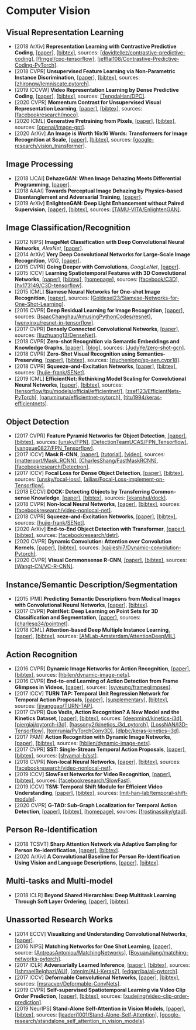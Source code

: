 # Computer Vision


## Visual Representation Learning
- [2018 ArXiv] **Representation Learning with Contrastive Predictive Coding**, [[paper]](https://arxiv.org/pdf/1807.03748.pdf), [[bibtex]](https://scholar.googleusercontent.com/scholar.bib?q=info:nXIm5kRJCzIJ:scholar.google.com/&output=citation&scisdr=CgWaFqqJELnwmeJ-gKc:AAGBfm0AAAAAXxp7mKcOgUwSpXUG81jJE1eaqKav6z-m&scisig=AAGBfm0AAAAAXxp7mMs0nNBeQVemQAoEzUdMqPZNt3Q1&scisf=4&ct=citation&cd=-1&hl=en), sources: [[davidtellez/contrastive-predictive-coding]](https://github.com/davidtellez/contrastive-predictive-coding), [[flrngel/cpc-tensorflow]](https://github.com/flrngel/cpc-tensorflow), [[jefflai108/Contrastive-Predictive-Coding-PyTorch]](https://github.com/jefflai108/Contrastive-Predictive-Coding-PyTorch).
- [2018 CVPR] **Unsupervised Feature Learning via Non-Parametric Instance Discrimination**, [[paper]](https://openaccess.thecvf.com/content_cvpr_2018/CameraReady/0801.pdf), [[bibtex]](https://scholar.googleusercontent.com/scholar.bib?q=info:1E2PYnhskvwJ:scholar.google.com/&output=citation&scisdr=CgWaFqqJELnwmeJ8lGQ:AAGBfm0AAAAAXxp5jGT6LWpOHaTTgTNEiOrxULj7_uK0&scisig=AAGBfm0AAAAAXxp5jE0OPHNKASrpl8pJjTWnmHz3gYBI&scisf=4&ct=citation&cd=-1&hl=en), sources: [[zhirongw/lemniscate.pytorch]](https://github.com/zhirongw/lemniscate.pytorch).
- [2019 ICCVW] **Video Representation Learning by Dense Predictive Coding**, [[paper]](https://arxiv.org/pdf/1909.04656.pdf), [[bibtex]](/Bibtex/Video%20Representation%20Learning%20by%20Dense%20Predictive%20Coding.bib), sources: [[TengdaHan/DPC]](https://github.com/TengdaHan/DPC).
- [2020 CVPR] **Momentum Contrast for Unsupervised Visual Representation Learning**, [[paper]](https://openaccess.thecvf.com/content_CVPR_2020/papers/He_Momentum_Contrast_for_Unsupervised_Visual_Representation_Learning_CVPR_2020_paper.pdf), [[bibtex]](https://scholar.googleusercontent.com/scholar.bib?q=info:Pzls_a0Opc0J:scholar.google.com/&output=citation&scisdr=CgWaFqqJELnwmeJzsCM:AAGBfm0AAAAAXxp2qCNdUC7_mki_5H5SO8mZfnR5Ljhg&scisig=AAGBfm0AAAAAXxp2qIMl3sJ5J7ShkNpzHzozN2ZjuC74&scisf=4&ct=citation&cd=-1&hl=en), sources: [[facebookresearch/moco]](https://github.com/facebookresearch/moco).
- [2020 ICML] **Generative Pretraining from Pixels**, [[paper]](https://proceedings.icml.cc/static/paper_files/icml/2020/6022-Paper.pdf), [[bibtex]](https://scholar.googleusercontent.com/scholar.bib?q=info:UYFjlz3yvssJ:scholar.google.com/&output=citation&scisdr=CgWaFqqJELnwmeJydH4:AAGBfm0AAAAAXxp3bH5dj8dn3OSSI2ITnN54YLB5mdGX&scisig=AAGBfm0AAAAAXxp3bEYrKNNlg9QH8F4nyOBTTb2EErql&scisf=4&ct=citation&cd=-1&hl=en), sources: [[openai/image-gpt]](https://github.com/openai/image-gpt).
- [2020 ArXiv] **An Image is Worth 16x16 Words: Transformers for Image Recognition at Scale**, [[paper]](https://arxiv.org/pdf/2010.11929.pdf), [[bibtex]](/Bibtex/An%20Image%20is%20Worth%2016x16%20Words%20-%20Transformers%20for%20Image%20Recognition%20at%20Scale.bib), sources: [[google-research/vision_transformer]](https://github.com/google-research/vision_transformer).

## Image Processing
- [2018 IJCAI] **DehazeGAN: When Image Dehazing Meets Differential Programming**, [[paper]](http://www.ijcai.org/proceedings/2018/0172.pdf).
- [2018 AAAI] **Towards Perceptual Image Dehazing by Physics-based Disentanglement and Adversarial Training**, [[paper]](https://pdfs.semanticscholar.org/7a73/6b46b37a67a440a29593e261f7c0b63f0ad5.pdf).
- [2019 ArXiv] **EnlightenGAN: Deep Light Enhancement without Paired Supervision**, [[paper]](https://arxiv.org/pdf/1906.06972.pdf), [[bibtex]](/Bibtex/EnlightenGAN%20-%20Deep%20Light%20Enhancement%20without%20Paired%20Supervision.bib), sources: [[TAMU-VITA/EnlightenGAN]](https://github.com/TAMU-VITA/EnlightenGAN).

## Image Classification/Recognition
- [2012 NIPS] **ImageNet Classification with Deep Convolutional Neural Networks**, _AlexNet_, [[paper]](https://papers.nips.cc/paper/4824-imagenet-classification-with-deep-convolutional-neural-networks.pdf).
- [2014 ArXiv] **Very Deep Convolutional Networks for Large-Scale Image Recognition**, _VGG_, [[paper]](https://arxiv.org/abs/1409.1556.pdf).
- [2015 CVPR] **Going Deeper with Convolutions**, _GoogLeNet_, [[paper]](https://arxiv.org/abs/1409.4842.pdf).
- [2015 ICCV] **Learning Spatiotemporal Features with 3D Convolutional Networks**, [[paper]](https://www.cv-foundation.org/openaccess/content_iccv_2015/papers/Tran_Learning_Spatiotemporal_Features_ICCV_2015_paper.pdf), [[bibtex]](/Bibtex/Learning%20Spatiotemporal%20Features%20with%203D%20Convolutional%20Networks.bib), [[homepage]](http://vlg.cs.dartmouth.edu/c3d/), sources: [[facebook/C3D]](https://github.com/facebook/C3D), [[hx173149/C3D-tensorflow]](https://github.com/hx173149/C3D-tensorflow).
- [2015 ICML] **Siamese Neural Networks for One-shot Image Recognition**, [[paper]](https://www.cs.cmu.edu/~rsalakhu/papers/oneshot1.pdf), sources: [[Goldesel23/Siamese-Networks-for-One-Shot-Learning]](https://github.com/Goldesel23/Siamese-Networks-for-One-Shot-Learning).
- [2016 CVPR] **Deep Residual Learning for Image Recognition**, [[paper]](https://arxiv.org/abs/1512.03385), sources: [[IsaacChanghau/AmusingPythonCodes/resnet]](https://github.com/IsaacChanghau/AmusingPythonCodes/tree/master/resnet), [[wenxinxu/resnet-in-tensorflow]](https://github.com/wenxinxu/resnet-in-tensorflow).
- [2017 CVPR] **Densely Connected Convolutional Networks**, [[paper]](https://arxiv.org/abs/1608.06993.pdf), sources: [[liuzhuang13/DenseNet]](https://github.com/liuzhuang13/DenseNet).
- [2018 CVPR] **Zero-shot Recognition via Semantic Embeddings and Knowledge Graphs**, [[paper]](https://arxiv.org/pdf/1803.08035.pdf), [[blog]](https://www.cnblogs.com/wangxiaocvpr/p/8682608.html), sources: [[JudyYe/zero-shot-gcn]](https://github.com/JudyYe/zero-shot-gcn).
- [2018 CVPR] **Zero-Shot Visual Recognition using Semantics-Preserving**, [[paper]](http://openaccess.thecvf.com/content_cvpr_2018/papers/Chen_Zero-Shot_Visual_Recognition_CVPR_2018_paper.pdf), [[bibtex]](/Bibtex/Zero-Shot%20Visual%20Recognition%20using%20Semantics-Preserving.bib), sources: [[zjuchenlong/sp-aen.cvpr18]](https://github.com/zjuchenlong/sp-aen.cvpr18).
- [2018 CVPR] **Squeeze-and-Excitation Networks**, [[paper]](https://zpascal.net/cvpr2018/Hu_Squeeze-and-Excitation_Networks_CVPR_2018_paper.pdf), [[bibtex]](/Bibtex/Squeeze-and-Excitation%20Networks.bib), sources: [[hujie-frank/SENet]](https://github.com/hujie-frank/SENet).
- [2019 ICML] **EfficientNet: Rethinking Model Scaling for Convolutional Neural Networks**, [[paper]](http://proceedings.mlr.press/v97/tan19a/tan19a.pdf), [[bibtex]](/Bibtex/EfficientNet%20-%20Rethinking%20Model%20Scaling%20for%20Convolutional%20Neural%20Networks.bib), sources: [[tensorflow/tpu/models/official/efficientnet/]](https://github.com/tensorflow/tpu/tree/master/models/official/efficientnet), [[zsef123/EfficientNets-PyTorch]](https://github.com/zsef123/EfficientNets-PyTorch), [[narumiruna/efficientnet-pytorch]](https://github.com/narumiruna/efficientnet-pytorch), [[titu1994/keras-efficientnets]](https://github.com/titu1994/keras-efficientnets).

## Object Detection
- [2017 CVPR] **Feature Pyramid Networks for Object Detection**, [[paper]](http://openaccess.thecvf.com/content_cvpr_2017/papers/Lin_Feature_Pyramid_Networks_CVPR_2017_paper.pdf), [[bibtex]](/Bibtex/Feature%20Pyramid%20Networks%20for%20Object%20Detection.bib), sources: [[unsky/FPN]](https://github.com/unsky/FPN), [[DetectionTeamUCAS/FPN_Tensorflow]](https://github.com/DetectionTeamUCAS/FPN_Tensorflow), [[yangxue0827/FPN_Tensorflow]](https://github.com/yangxue0827/FPN_Tensorflow).
- [2017 ICCV] **Mask R-CNN**, [[paper]](https://arxiv.org/pdf/1703.06870.pdf), [[tutorial]](http://kaiminghe.com/iccv17tutorial/maskrcnn_iccv2017_tutorial_kaiminghe.pdf), [[video]](https://www.youtube.com/watch?v=2TikTv6PWDw), sources: [[matterport/Mask_RCNN]](https://github.com/matterport/Mask_RCNN), [[CharlesShang/FastMaskRCNN]](https://github.com/CharlesShang/FastMaskRCNN), [[facebookresearch/Detectron]](https://github.com/facebookresearch/Detectron).
- [2017 ICCV] **Focal Loss for Dense Object Detection**, [[paper]](http://openaccess.thecvf.com/content_ICCV_2017/papers/Lin_Focal_Loss_for_ICCV_2017_paper.pdf), [[bibtex]](/Bibtex/Focal%20Loss%20for%20Dense%20Object%20Detection.bib), sources: [[unsky/focal-loss]](https://github.com/unsky/focal-loss), [[ailias/Focal-Loss-implement-on-Tensorflow]](https://github.com/ailias/Focal-Loss-implement-on-Tensorflow).
- [2018 ECCV] **DOCK: Detecting Objects by Transferring Common-sense Knowledge**, [[paper]](http://openaccess.thecvf.com/content_ECCV_2018/papers/Krishna_Kumar_Singh_Transferring_Common-Sense_Knowledge_ECCV_2018_paper.pdf), [[bibtex]](/Bibtex/DOCK%20-%20Detecting%20Objects%20by%20transferring%20Common-sense%20Knowledge.bib), sources: [[kkanshul/dock]](https://github.com/kkanshul/dock).
- [2018 CVPR] **Non-local Neural Networks**, [[paper]](https://openaccess.thecvf.com/content_cvpr_2018/papers/Wang_Non-Local_Neural_Networks_CVPR_2018_paper.pdf), [[bibtex]](https://scholar.googleusercontent.com/scholar.bib?q=info:dtsk2oFHcYsJ:scholar.google.com/&output=citation&scisdr=CgWaFqqJELnwmeJ9qJw:AAGBfm0AAAAAXxp4sJxt-7do4aqsn1XgOOruNZrIHc-4&scisig=AAGBfm0AAAAAXxp4sB8sPviLkFE74qS4PXW9JOabaSdB&scisf=4&ct=citation&cd=-1&hl=en), sources: [[facebookresearch/video-nonlocal-net]](https://github.com/facebookresearch/video-nonlocal-net).
- [2018 CVPR] **Squeeze-and-Excitation Networks**, [[paper]](https://zpascal.net/cvpr2018/Hu_Squeeze-and-Excitation_Networks_CVPR_2018_paper.pdf), [[bibtex]](/Bibtex/Squeeze-and-Excitation%20Networks.bib), sources: [[hujie-frank/SENet]](https://github.com/hujie-frank/SENet).
- [2020 ArXiv] **End-to-End Object Detection with Transformer**, [[paper]](https://arxiv.org/pdf/2005.12872.pdf), [[bibtex]](https://scholar.googleusercontent.com/scholar.bib?q=info:RrRUgHWANhcJ:scholar.google.com/&output=citation&scisdr=CgWaFqqJENWowxBdd8Q:AAGBfm0AAAAAXudYb8T9JCo4sAVRR3J62baW44Xip6jl&scisig=AAGBfm0AAAAAXudYb2JOQFDI6kjlMMC0R8y396axgaBW&scisf=4&ct=citation&cd=-1&hl=en), sources: [[facebookresearch/detr]](https://github.com/facebookresearch/detr).
- [2020 CVPR] **Dynamic Convolution: Attention over Convolution Kernels**, [[paper]](https://openaccess.thecvf.com/content_CVPR_2020/papers/Chen_Dynamic_Convolution_Attention_Over_Convolution_Kernels_CVPR_2020_paper.pdf), [[bibtex]](/Bibtex/Dynamic%20Convolution%20-%20Attention%20over%20Convolution%20Kernels.bib), sources: [[kaijieshi7/Dynamic-convolution-Pytorch]](https://github.com/kaijieshi7/Dynamic-convolution-Pytorch).
- [2020 CVPR] **Visual Commonsense R-CNN**, [[paper]](https://openaccess.thecvf.com/content_CVPR_2020/papers/Wang_Visual_Commonsense_R-CNN_CVPR_2020_paper.pdf), [[bibtex]](/Bibtex/Visual%20Commonsense%20R-CNN.bib), sources: [[Wangt-CN/VC-R-CNN]](https://github.com/Wangt-CN/VC-R-CNN).

## Instance/Semantic Description/Segmentation
- [2015 IPMI] **Predicting Semantic Descriptions from Medical Images with Convolutional Neural Networks**, [[paper]](/Documents/Papers/Predicting%20Semantic%20Descriptions%20from%20Medical%20Images%20with%20Convolutional%20Neural%20Networks.pdf), [[bibtex]](/Bibtex/Predicting%20Semantic%20Descriptions%20from%20Medical%20Images%20with%20Convolutional%20Neural%20Networks.bib).
- [2017 CVPR] **PointNet: Deep Learning on Point Sets for 3D Classification and Segmentation**, [[paper]](https://arxiv.org/pdf/1612.00593.pdf), sources: [[charlesq34/pointnet]](https://github.com/charlesq34/pointnet).
- [2018 ICML] **Attention-based Deep Multiple Instance Learning**, [[paper]](https://arxiv.org/pdf/1802.04712.pdf), [[bibtex]](/Bibtex/Attention-based%20Deep%20Multiple%20Instance%20Learning.bib), sources: [[AMLab-Amsterdam/AttentionDeepMIL]](https://github.com/AMLab-Amsterdam/AttentionDeepMIL).

## Action Recognition
- [2016 CVPR] **Dynamic Image Networks for Action Recognition**, [[paper]](https://www.egavves.com/data/cvpr2016bilen.pdf), [[bibtex]](/Bibtex/Dynamic%20Image%20Networks%20for%20Action%20Recognition.bib), sources: [[hbilen/dynamic-image-nets]](https://github.com/hbilen/dynamic-image-nets).
- [2016 CVPR] **End-to-end Learning of Action Detection from Frame Glimpses in Videos**, [[paper]](http://openaccess.thecvf.com/content_cvpr_2016/papers/Yeung_End-To-End_Learning_of_CVPR_2016_paper.pdf), sources: [[syyeung/frameglimpses]](https://github.com/syyeung/frameglimpses).
- [2017 ICCV] **TURN TAP: Temporal Unit Regression Network for Temporal Action Proposals**, [[paper]](https://arxiv.org/pdf/1703.06189.pdf), [[supplementary]](http://openaccess.thecvf.com/content_ICCV_2017/supplemental/Gao_TURN_TAP_Temporal_ICCV_2017_supplemental.pdf), [[bibtex]](/Bibtex/TURN%20TAP%20-%20Temporal%20Unit%20Regression%20Network%20for%20Temporal%20Action%20Proposals.bib), sources: [[jiyanggao/TURN-TAP]](https://github.com/jiyanggao/TURN-TAP).
- [2017 CVPR] **Quo Vadis, Action Recognition? A New Model and the Kinetics Dataset**, [[paper]](https://arxiv.org/pdf/1705.07750.pdf), [[bibtex]](/Bibtex/Quo%20Vadis%20Action%20Recognition%20A%20New%20Model%20and%20the%20Kinetics%20Dataset.bib), sources: [[deepmind/kinetics-i3d]](https://github.com/deepmind/kinetics-i3d), [[piergiaj/pytorch-i3d]](https://github.com/piergiaj/pytorch-i3d), [[hassony2/kinetics_i3d_pytorch]](https://github.com/hassony2/kinetics_i3d_pytorch), [[LossNAN/I3D-Tensorflow]](https://github.com/LossNAN/I3D-Tensorflow), [[tomrunia/PyTorchConv3D]](https://github.com/tomrunia/PyTorchConv3D), [[dlpbc/keras-kinetics-i3d]](https://github.com/dlpbc/keras-kinetics-i3d).
- [2017 PAMI] **Action Recognition with Dynamic Image Networks**, [[paper]](http://homepages.inf.ed.ac.uk/hbilen/assets/pdf/Bilen17a.pdf), [[bibtex]](/Bibtex/Action%20Recognition%20with%20Dynamic%20Image%20Networks.bib), sources: [[hbilen/dynamic-image-nets]](https://github.com/hbilen/dynamic-image-nets).
- [2017 CVPR] **SST: Single-Stream Temporal Action Proposals**, [[paper]](http://vision.stanford.edu/pdf/buch2017cvpr.pdf), [[bibtex]](/Bibtex/SST%20-%20Single-Stream%20Temporal%20Action%20Proposals.bib), sources: [[shyamal-b/sst]](https://github.com/shyamal-b/sst/).
- [2018 CVPR] **Non-local Neural Networks**, [[paper]](https://openaccess.thecvf.com/content_cvpr_2018/papers/Wang_Non-Local_Neural_Networks_CVPR_2018_paper.pdf), [[bibtex]](https://scholar.googleusercontent.com/scholar.bib?q=info:dtsk2oFHcYsJ:scholar.google.com/&output=citation&scisdr=CgWaFqqJELnwmeJ9qJw:AAGBfm0AAAAAXxp4sJxt-7do4aqsn1XgOOruNZrIHc-4&scisig=AAGBfm0AAAAAXxp4sB8sPviLkFE74qS4PXW9JOabaSdB&scisf=4&ct=citation&cd=-1&hl=en), sources: [[facebookresearch/video-nonlocal-net]](https://github.com/facebookresearch/video-nonlocal-net).
- [2019 ICCV] **SlowFast Networks for Video Recognition**, [[paper]](https://openaccess.thecvf.com/content_ICCV_2019/papers/Feichtenhofer_SlowFast_Networks_for_Video_Recognition_ICCV_2019_paper.pdf), [[bibtex]](/Bibtex/SlowFast%20Networks%20for%20Video%20Recognition.bib), sources: [[facebookresearch/SlowFast]](https://github.com/facebookresearch/SlowFast).
- [2019 ICCV] **TSM: Temporal Shift Module for Efficient Video Understanding**, [[paper]](https://openaccess.thecvf.com/content_ICCV_2019/papers/Lin_TSM_Temporal_Shift_Module_for_Efficient_Video_Understanding_ICCV_2019_paper.pdf), [[bibtex]](/Bibtex/TSM%20-%20Temporal%20Shift%20Module%20for%20Efficient%20Video%20Understanding.bib), sources: [[mit-han-lab/temporal-shift-module]](https://github.com/mit-han-lab/temporal-shift-module).
- [2020 CVPR] **G-TAD: Sub-Graph Localization for Temporal Action Detection**, [[paper]](https://openaccess.thecvf.com/content_CVPR_2020/papers/Xu_G-TAD_Sub-Graph_Localization_for_Temporal_Action_Detection_CVPR_2020_paper.pdf), [[bibtex]](/Bibtex/G-TAD%20-%20Sub-Graph%20Localization%20for%20Temporal%20Action%20Detection.bib), [[homepage]](https://www.deepgcns.org/app/g-tad), sources: [[frostinassiky/gtad]](https://github.com/frostinassiky/gtad).

## Person Re-Identification
- [2018 TCSVT] **Sharp Attention Network via Adaptive Sampling for Person Re-identification**, [[paper]](https://arxiv.org/pdf/1805.02336.pdf), [[bibtex]](/Bibtex/Sharp%20Attention%20Network%20via%20Adaptive%20Sampling%20for%20Person%20Re-identification.bib).
- [2020 ArXiv] **A Convolutional Baseline for Person Re-Identification Using Vision and Language Descriptions**, [[paper]](https://arxiv.org/pdf/2003.00808.pdf), [[bibtex]](https://scholar.googleusercontent.com/scholar.bib?q=info:OhN6WDyVousJ:scholar.google.com/&output=citation&scisdr=CgWaFqqJELnwmeJ8M_I:AAGBfm0AAAAAXxp5K_L-_MIMz4jZPIhlKgIk6Zoju7SD&scisig=AAGBfm0AAAAAXxp5K-TmBR3hS_sgbVQdWd3vbhTUqQGh&scisf=4&ct=citation&cd=-1&hl=en).

## Multi-tasks and Multi-model
- [2018 ICLR] **Beyond Shared Hierarchies: Deep Multitask Learning Through Soft Layer Ordering**, [[paper]](https://openreview.net/pdf?id=BkXmYfbAZ), [[bibtex]](/Bibtex/Beyond%20Shared%20Hierarchies%20-%20Deep%20Multitask%20Learning%20Through%20Soft%20Layer%20Ordering.bib).

## Unassorted Research Works
- [2014 ECCV] **Visualizing and Understanding Convolutional Networks**, [[paper]](https://arxiv.org/abs/1311.2901.pdf).
- [2016 NIPS] **Matching Networks for One Shot Learning**, [[paper]](https://arxiv.org/pdf/1606.04080.pdf), source: [[AntreasAntoniou/MatchingNetworks]](https://github.com/AntreasAntoniou/MatchingNetworks), [[BoyuanJiang/matching-networks-pytorch]](https://github.com/BoyuanJiang/matching-networks-pytorch).
- [2017 ICLR] **Adversarially Learned Inference**, [[paper]](https://openreview.net/pdf?id=B1ElR4cgg), [[bibtex]](/Bibtex/Adversarially%20Learned%20Inference.bib), sources: [[IshmaelBelghazi/ALI]](https://github.com/IshmaelBelghazi/ALI), [[otenim/ALI-Keras2]](https://github.com/otenim/ALI-Keras2), [[edgarriba/ali-pytorch]](https://github.com/edgarriba/ali-pytorch).
- [2017 ICCV] **Deformable Convolutional Networks**, [[paper]](https://arxiv.org/pdf/1703.06211.pdf), [[bibtex]](/Bibtex/Deformable%20Convolutional%20Networks.bib), sources: [[msracver/Deformable-ConvNets]](https://github.com/msracver/Deformable-ConvNets).
- [2019 CVPR] **Self-supervised Spatiotemporal Learning via Video Clip Order Prediction**, [[paper]](http://openaccess.thecvf.com/content_CVPR_2019/papers/Xu_Self-Supervised_Spatiotemporal_Learning_via_Video_Clip_Order_Prediction_CVPR_2019_paper.pdf), [[bibtex]](https://scholar.googleusercontent.com/scholar.bib?q=info:qdwu8KZH170J:scholar.google.com/&output=citation&scisdr=CgU1_ws_EMa_0lNnjoI:AAGBfm0AAAAAXqZiloIyHf3LrUkffiHVAD4MSZwY773s&scisig=AAGBfm0AAAAAXqZiljEwy_Dd_DbmtHguxZx7uQw5XjSh&scisf=4&ct=citation&cd=-1&hl=en), sources: [[xudejing/video-clip-order-prediction]](https://github.com/xudejing/video-clip-order-prediction).
- [2019 NeurIPS] **Stand-Alone Self-Attention in Vision Models**, [[paper]](https://papers.nips.cc/paper/2019/file/3416a75f4cea9109507cacd8e2f2aefc-Paper.pdf), [[bibtex]](/Bibtex/Stand-Alone%20Self-Attention%20in%20Vision%20Models.bib), sources: [[leaderj1001/Stand-Alone-Self-Attention]](https://github.com/leaderj1001/Stand-Alone-Self-Attention), [[google-research/standalone_self_attention_in_vision_models]](https://github.com/google-research/google-research/tree/master/standalone_self_attention_in_vision_models).
